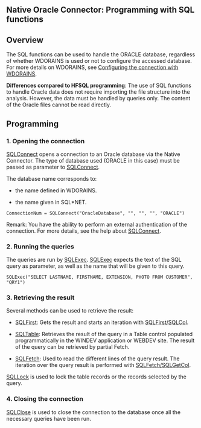 
## Native Oracle Connector: Programming with SQL functions
			



<a name="NOTE1"></a>
<a name="NOTE1_1"></a>


## Overview
<a name="overview_ELTTEXTE000142"></a>
The SQL functions can be used to handle the ORACLE database, regardless of whether WDORAINS is used or not to configure the accessed database. For more details on WDORAINS, see [Configuring the connection with WDORAINS](../WDOracle/5513001.md).

**Differences compared to HFSQL programming**: The use of SQL functions to handle Oracle data does not require importing the file structure into the analysis. However, the data must be handled by queries only. The content of the Oracle files cannot be read directly.

<a name="NOTE2"></a>
<a name="NOTE2_1"></a>


## Programming
<a name="programming_ELTTEXTE000166"></a>


### 1. Opening the connection
<a name="1_opening_the_connection_ELTPARAGRAPHE000023"></a>

[SQLConnect](../WDLang4/3072005.md) opens a connection to an Oracle database via the Native Connector. The type of database used (ORACLE in this case) must be passed as parameter to [SQLConnect](../WDLang4/3072005.md).

The database name corresponds to:

- the name defined in WDORAINS.

- the name given in SQL\*NET.





```wl
ConnectionNum = SQLConnect("OracleDatabase", "", "", "", "ORACLE")
```


Remark: You have the ability to perform an external authentication of the connection. For more details, see the help about [SQLConnect](../WDLang4/3072005.md).
<a name="NOTE2_2"></a>


### 2. Running the queries
<a name="2_running_the_queries_ELTPARAGRAPHE000049"></a>

The queries are run by [SQLExec](../WDLang4/3072007.md). [SQLExec](../WDLang4/3072007.md) expects the text of the SQL query as parameter, as well as the name that will be given to this query.


```wl
SQLExec("SELECT LASTNAME, FIRSTNAME, EXTENSION, PHOTO FROM CUSTOMER", "QRY1")
```

<a name="NOTE2_3"></a>


### 3. Retrieving the result
<a name="3_retrieving_the_result_ELTPARAGRAPHE000064"></a>

Several methods can be used to retrieve the result:

- [SQLFirst](../WDLang4/3072017.md): Gets the result and starts an iteration with [SQLFirst/SQLCol](../WDLang4/3072025.md).

- [SQLTable](../WDLang4/3072031.md): Retrieves the result of the query in a Table control populated programmatically in the WINDEV application or WEBDEV site. The result of the query can be retrieved by partial Fetch.

- [SQLFetch](../WDLang4/3072011.md): Used to read the different lines of the query result. The iteration over the query result is performed with [SQLFetch/SQLGetCol](../WDLang4/3072025.md).




[SQLLock](../WDLang4/3072003.md) is used to lock the table records or the records selected by the query.
<a name="NOTE2_4"></a>


### 4. Closing the connection
<a name="4_closing_the_connection_ELTPARAGRAPHE000091"></a>

[SQLClose](../WDLang4/3072015.md) is used to close the connection to the database once all the necessary queries have been run.


